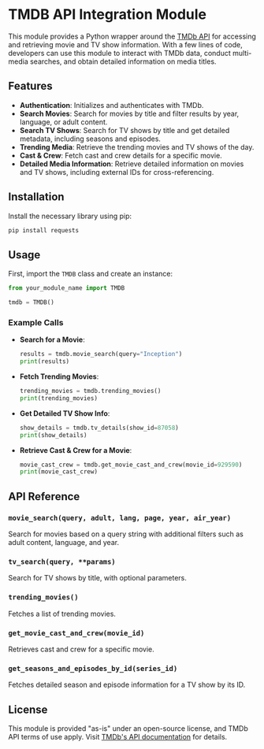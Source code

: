 # TMDB API Integration Module

This module provides a Python wrapper around the [TMDb API](https://www.themoviedb.org/documentation/api) for accessing and retrieving movie and TV show information. With a few lines of code, developers can use this module to interact with TMDb data, conduct multi-media searches, and obtain detailed information on media titles.

## Features

- **Authentication**: Initializes and authenticates with TMDb.
- **Search Movies**: Search for movies by title and filter results by year, language, or adult content.
- **Search TV Shows**: Search for TV shows by title and get detailed metadata, including seasons and episodes.
- **Trending Media**: Retrieve the trending movies and TV shows of the day.
- **Cast & Crew**: Fetch cast and crew details for a specific movie.
- **Detailed Media Information**: Retrieve detailed information on movies and TV shows, including external IDs for cross-referencing.

## Installation

Install the necessary library using pip:

```bash
pip install requests
```

## Usage

First, import the `TMDB` class and create an instance:

```python
from your_module_name import TMDB

tmdb = TMDB()
```

### Example Calls

- **Search for a Movie**:

  ```python
  results = tmdb.movie_search(query="Inception")
  print(results)
  ```

- **Fetch Trending Movies**:

  ```python
  trending_movies = tmdb.trending_movies()
  print(trending_movies)
  ```

- **Get Detailed TV Show Info**:

  ```python
  show_details = tmdb.tv_details(show_id=87058)
  print(show_details)
  ```

- **Retrieve Cast & Crew for a Movie**:

  ```python
  movie_cast_crew = tmdb.get_movie_cast_and_crew(movie_id=929590)
  print(movie_cast_crew)
  ```

## API Reference

### `movie_search(query, adult, lang, page, year, air_year)`
Search for movies based on a query string with additional filters such as adult content, language, and year.

### `tv_search(query, **params)`
Search for TV shows by title, with optional parameters.

### `trending_movies()`
Fetches a list of trending movies.

### `get_movie_cast_and_crew(movie_id)`
Retrieves cast and crew for a specific movie.

### `get_seasons_and_episodes_by_id(series_id)`
Fetches detailed season and episode information for a TV show by its ID.

## License

This module is provided "as-is" under an open-source license, and TMDb API terms of use apply. Visit [TMDb's API documentation](https://www.themoviedb.org/documentation/api) for details.
